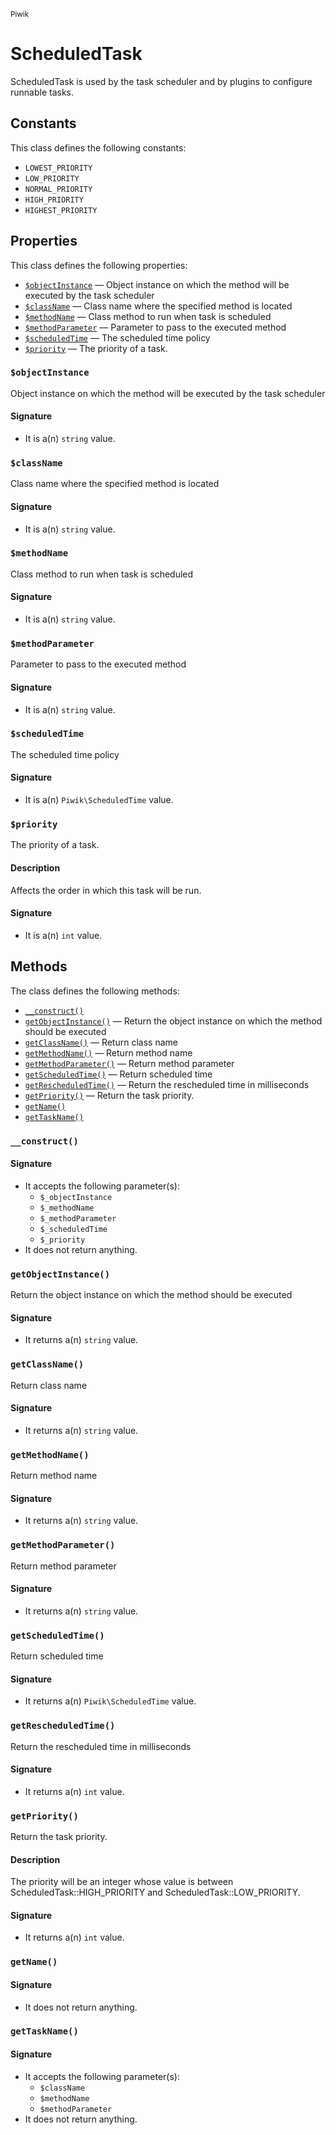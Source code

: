 <small>Piwik</small>

ScheduledTask
=============

ScheduledTask is used by the task scheduler and by plugins to configure runnable tasks.


Constants
---------

This class defines the following constants:

- `LOWEST_PRIORITY`
- `LOW_PRIORITY`
- `NORMAL_PRIORITY`
- `HIGH_PRIORITY`
- `HIGHEST_PRIORITY`

Properties
----------

This class defines the following properties:

- [`$objectInstance`](#$objectinstance) &mdash; Object instance on which the method will be executed by the task scheduler
- [`$className`](#$classname) &mdash; Class name where the specified method is located
- [`$methodName`](#$methodname) &mdash; Class method to run when task is scheduled
- [`$methodParameter`](#$methodparameter) &mdash; Parameter to pass to the executed method
- [`$scheduledTime`](#$scheduledtime) &mdash; The scheduled time policy
- [`$priority`](#$priority) &mdash; The priority of a task.

<a name="objectinstance" id="objectinstance"></a>
### `$objectInstance`

Object instance on which the method will be executed by the task scheduler

#### Signature

- It is a(n) `string` value.

<a name="classname" id="classname"></a>
### `$className`

Class name where the specified method is located

#### Signature

- It is a(n) `string` value.

<a name="methodname" id="methodname"></a>
### `$methodName`

Class method to run when task is scheduled

#### Signature

- It is a(n) `string` value.

<a name="methodparameter" id="methodparameter"></a>
### `$methodParameter`

Parameter to pass to the executed method

#### Signature

- It is a(n) `string` value.

<a name="scheduledtime" id="scheduledtime"></a>
### `$scheduledTime`

The scheduled time policy

#### Signature

- It is a(n) `Piwik\ScheduledTime` value.

<a name="priority" id="priority"></a>
### `$priority`

The priority of a task.

#### Description

Affects the order in which this task will be run.

#### Signature

- It is a(n) `int` value.

Methods
-------

The class defines the following methods:

- [`__construct()`](#__construct)
- [`getObjectInstance()`](#getobjectinstance) &mdash; Return the object instance on which the method should be executed
- [`getClassName()`](#getclassname) &mdash; Return class name
- [`getMethodName()`](#getmethodname) &mdash; Return method name
- [`getMethodParameter()`](#getmethodparameter) &mdash; Return method parameter
- [`getScheduledTime()`](#getscheduledtime) &mdash; Return scheduled time
- [`getRescheduledTime()`](#getrescheduledtime) &mdash; Return the rescheduled time in milliseconds
- [`getPriority()`](#getpriority) &mdash; Return the task priority.
- [`getName()`](#getname)
- [`getTaskName()`](#gettaskname)

<a name="__construct" id="__construct"></a>
### `__construct()`

#### Signature

- It accepts the following parameter(s):
    - `$_objectInstance`
    - `$_methodName`
    - `$_methodParameter`
    - `$_scheduledTime`
    - `$_priority`
- It does not return anything.

<a name="getobjectinstance" id="getobjectinstance"></a>
### `getObjectInstance()`

Return the object instance on which the method should be executed

#### Signature

- It returns a(n) `string` value.

<a name="getclassname" id="getclassname"></a>
### `getClassName()`

Return class name

#### Signature

- It returns a(n) `string` value.

<a name="getmethodname" id="getmethodname"></a>
### `getMethodName()`

Return method name

#### Signature

- It returns a(n) `string` value.

<a name="getmethodparameter" id="getmethodparameter"></a>
### `getMethodParameter()`

Return method parameter

#### Signature

- It returns a(n) `string` value.

<a name="getscheduledtime" id="getscheduledtime"></a>
### `getScheduledTime()`

Return scheduled time

#### Signature

- It returns a(n) `Piwik\ScheduledTime` value.

<a name="getrescheduledtime" id="getrescheduledtime"></a>
### `getRescheduledTime()`

Return the rescheduled time in milliseconds

#### Signature

- It returns a(n) `int` value.

<a name="getpriority" id="getpriority"></a>
### `getPriority()`

Return the task priority.

#### Description

The priority will be an integer whose value is
between ScheduledTask::HIGH_PRIORITY and ScheduledTask::LOW_PRIORITY.

#### Signature

- It returns a(n) `int` value.

<a name="getname" id="getname"></a>
### `getName()`

#### Signature

- It does not return anything.

<a name="gettaskname" id="gettaskname"></a>
### `getTaskName()`

#### Signature

- It accepts the following parameter(s):
    - `$className`
    - `$methodName`
    - `$methodParameter`
- It does not return anything.

